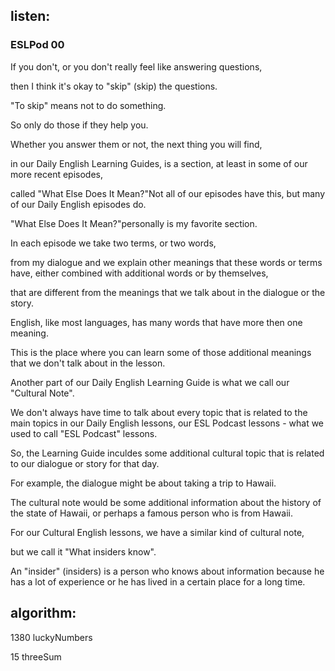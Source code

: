 ## listen:
### ESLPod 00

If you don't, or you don't really feel like answering questions, 

then I think it's okay to "skip" (skip) the questions.

"To skip" means not to do something.

So only do those if they help you.

Whether you answer them or not, the next thing you will find,

in our Daily English Learning Guides, is a section, at least in some of our more recent episodes,

called "What Else Does It Mean?"Not all of our episodes have this, but many of our Daily English episodes do.

"What Else Does It Mean?"personally is my favorite section.

In each episode we take two terms, or two words, 

from my dialogue and we explain other meanings that these words or terms have, either combined with additional words or by themselves,

that are different from the meanings that we talk about in the dialogue or the story.

English, like most languages, has many words that have more then one meaning.

This is the place where you can learn some of those additional meanings that we don't talk about in the lesson.

Another part of our Daily English Learning Guide is what we call our "Cultural Note".

We don't always have time to talk about every topic that is related to the main topics in our Daily English lessons, our ESL Podcast lessons - what we used to call "ESL Podcast" lessons.

So, the Learning Guide inculdes some additional cultural topic that is related to our dialogue or story for that day.

For example, the dialogue might be about taking a trip to Hawaii.

The cultural note would be some additional information about the history of the state of Hawaii, or perhaps a famous person who is from Hawaii.

For our Cultural English lessons, we have a similar kind of cultural note,

but we call it "What insiders know". 

An "insider" (insiders) is a person who knows about information because he has a lot of experience or he has lived in a certain place for a long time.





## algorithm:

1380 luckyNumbers

15 threeSum

